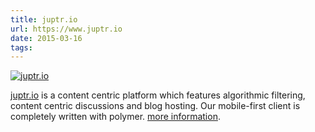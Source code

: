 ```yaml
---
title: juptr.io
url: https://www.juptr.io
date: 2015-03-16
tags:
---
```


[![juptr.io](screenshots/juptr-mobile.png)](https://www.juptr.io)

[juptr.io](https://www.juptr.io) is a content centric platform which features algorithmic filtering, content centric discussions and blog hosting. Our mobile-first client is completely written with polymer.
[more information](https://www.juptr.io/juptrblogs/c7839e9a-da8b-4a60-bc66-94558c30c4da.html).
